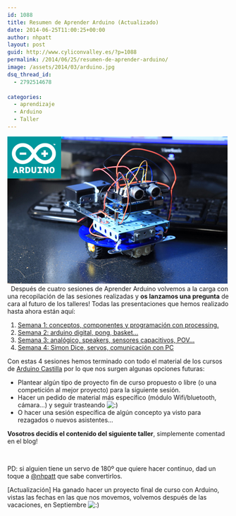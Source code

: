 ```yaml
---
id: 1088
title: Resumen de Aprender Arduino (Actualizado)
date: 2014-06-25T11:00:25+00:00
author: nhpatt
layout: post
guid: http://www.cyliconvalley.es/?p=1088
permalink: /2014/06/25/resumen-de-aprender-arduino/
image: /assets/2014/03/arduino.jpg
dsq_thread_id:
  - 2792514678

categories:
  - aprendizaje
  - Arduino
  - Taller
---
```

[<img class="size-full wp-image-863 aligncenter" title="arduino" src="/assets/2014/03/arduino.jpg" alt="" width="500" height="333" />](/assets/2014/03/arduino.jpg)   Después de cuatro sesiones de Aprender Arduino volvemos a la carga con una recopilación de las sesiones realizadas y **os lanzamos una pregunta** de cara al futuro de los talleres! Todas las presentaciones que hemos realizado hasta ahora están aquí:

  1. [Semana 1: conceptos, componentes y programación con processing.](http://www.slideshare.net/loaisa/taller-arduino-i-cylicon-valley)
  2. [Semana 2: arduino digital, pong, basket&#8230;](http://www.slideshare.net/roberto.sanval/taller-de-arduino-en-cylicon-valley-semana-2)
  3. [Semana 3: analógico, speakers, sensores capacitivos, POV&#8230;](http://www.slideshare.net/nhpatt/arduino-tercera-sesin)
  4. [Semana 4: Simon Dice, servos, comunicación con PC](http://www.slideshare.net/nhpatt/arduino-cuarta-sesin)

<div>
  Con estas 4 sesiones hemos terminado con todo el material de los cursos de <a href="http://castilla.verkstad.cc/es/pagina-principal/">Arduino Castilla</a> por lo que nos surgen algunas opciones futuras:
</div>

  * Plantear algún tipo de proyecto fin de curso propuesto o libre (o una competición al mejor proyecto) para la siguiente sesión.
  * Hacer un pedido de material más específico (módulo Wifi/bluetooth, cámara&#8230;) y seguir trasteando <img src="http://www.cyliconvalley.es/wp-includes/images/smilies/icon_smile.gif" alt=":)" class="wp-smiley" />
  * O hacer una sesión específica de algún concepto ya visto para rezagados o nuevos asistentes&#8230;

<div>
  <strong>Vosotros decidís el contenido del siguiente taller</strong>, simplemente comentad en el blog!
</div>

&nbsp;

<div>
  PD: si alguien tiene un servo de 180º que quiere hacer continuo, dad un toque a <a href="http://twitter.com/nhpatt">@nhpatt</a> que sabe convertirlos.
</div>

[Actualización] Ha ganado hacer un proyecto final de curso con Arduino, vistas las fechas en las que nos movemos, volvemos después de las vacaciones, en Septiembre <img src="http://www.cyliconvalley.es/wp-includes/images/smilies/icon_smile.gif" alt=":)" class="wp-smiley" />